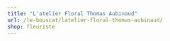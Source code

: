 ```yaml
---
title: "L'atelier Floral Thomas Aubinaud"
url: /le-bouscat/latelier-floral-thomas-aubinaud/
shop: fleuriste
---
```

